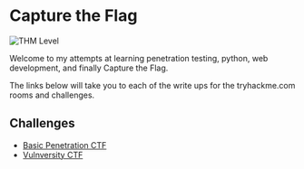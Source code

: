 # Capture the Flag

![THM Level](https://tryhackme-badges.s3.amazonaws.com/Karti.png)

Welcome to my attempts at learning penetration testing, python, web development, and finally Capture the Flag.

The links below will take you to each of the write ups for the tryhackme.com rooms and challenges.
 
## Challenges

* [Basic Penetration CTF](basic_pentesting.md)
* [Vulnversity CTF](vulnversity.md)



